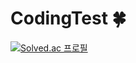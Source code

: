 # CodingTest 🍀

[![Solved.ac 프로필](http://mazassumnida.wtf/api/generate_badge?boj=ecw1110)](https://solved.ac/ecw1110)

